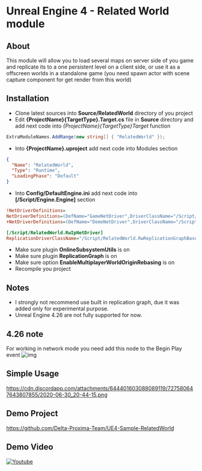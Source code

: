# Unreal Engine 4 - Related World module

## About
This module will allow you to load several maps on server side of you game and replicate its to a one persistent level on a client side, or use it as a offscreen worlds in a standalone game (you need spawn actor with scene capture component for get render from this world)

## Installation
- Clone latest sources into **Source/RelatedWorld** directory of you project
- Edit **{ProjectName}{TargetType}.Target.cs** file in **Source** directory and add next code into *{ProjectName}{TargetType}Target* function
```c#
ExtraModuleNames.AddRange(new string[] { "RelatedWorld" });
```
- Into **{ProjectName}.uproject** add next code into Modules section
```json
{
  "Name": "RelatedWorld",
  "Type": "Runtime",
  "LoadingPhase": "Default"
}
```

- Into **Config/DefaultEngine.ini** add next code into **[/Script/Engine.Engine]** section
```ini
!NetDriverDefinitions=
NetDriverDefinitions=(DefName="GameNetDriver",DriverClassName="/Script/RelatedWorld.RwIpNetDriver",DriverClassNameFallback="/Script/RelatedWorld.RwIpNetDriver")
+NetDriverDefinitions=(DefName="DemoNetDriver",DriverClassName="/Script/Engine.DemoNetDriver",DriverClassNameFallback="/Script/Engine.DemoNetDriver")

[/Script/RelatedWorld.RwIpNetDriver]
ReplicationDriverClassName="/Script/RelatedWorld.RwReplicationGraphBase"
```

- Make sure plugin **OnlineSubsystemUtils** is on
- Make sure plugin **ReplicationGraph** is on
- Make sure option **EnableMultiplayerWorldOriginRebasing** is on
- Recompile you project

## Notes
- I strongly not recommend use built in replication graph, due it was added only for experimental purpose.
- Unreal Engine 4.26 are not fully supported for now.

## 4.26 note
For working in network mode you need add this node to the Begin Play event
![img](https://github.com/Delta-Proxima-Team/UE4-Module-RelatedWorld/blob/develop/4.26-compobility.png?raw=true)

## Simple Usage
https://cdn.discordapp.com/attachments/644401603088089119/727580647643807855/2020-06-30_20-44-15.png

## Demo Project
https://github.com/Delta-Proxima-Team/UE4-Sample-RelatedWorld

## Demo Video
[![Youtube](https://img.youtube.com/vi/3VWCxFvrN6U/0.jpg)](https://www.youtube.com/watch?v=3VWCxFvrN6U)
